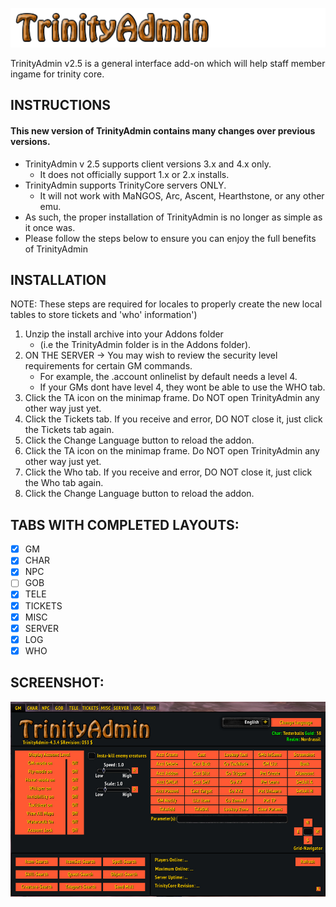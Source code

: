 ![GitHub Logo](/Textures/logo.png)

TrinityAdmin v2.5 is a general interface add-on which will help staff member ingame for trinity core. 

## INSTRUCTIONS

#### This new version of TrinityAdmin contains many changes over previous versions.
- TrinityAdmin v 2.5 supports client versions 3.x and 4.x only. 
    - It does not officially support 1.x or 2.x installs.
- TrinityAdmin supports TrinityCore servers ONLY.
    - It will not work with MaNGOS, Arc, Ascent, Hearthstone, or any other emu.
- As such, the proper installation of TrinityAdmin is no longer as simple as it once was.
- Please follow the steps below to ensure you can enjoy the full benefits of TrinityAdmin


## INSTALLATION
NOTE: These steps are required for locales to properly create the new local tables to store tickets and 'who' information')
1. Unzip the install archive into your Addons folder
    - (i.e the TrinityAdmin folder is in the Addons folder).
2. ON THE SERVER -> You may wish to review the security level requirements for certain GM commands. 
    - For example, the .account onlinelist by default needs a level 4. 
    - If your GMs dont have level 4, they wont be able to use the WHO tab.
3. Click the TA icon on the minimap frame. Do NOT open TrinityAdmin any other way just yet.
4. Click the Tickets tab. If you receive and error, DO NOT close it, just click the Tickets tab again.
5. Click the Change Language button to reload the addon.
6. Click the TA icon on the minimap frame. Do NOT open TrinityAdmin any other way just yet.
7. Click the Who tab. If you receive and error, DO NOT close it, just click the Who tab again.
8. Click the Change Language button to reload the addon.

## TABS WITH COMPLETED LAYOUTS:

- [x] GM
- [x] CHAR
- [x] NPC
- [ ] GOB
- [x] TELE
- [x] TICKETS
- [x] MISC
- [x] SERVER
- [x] LOG
- [x] WHO

## SCREENSHOT:
![image](/Textures/TriniyAdminScreenshot.fw.png)
